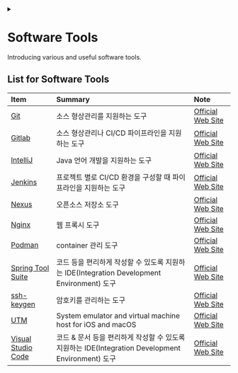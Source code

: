 <link rel="stylesheet" type="text/css" href="/css/header.css">
<link rel="stylesheet" type="text/css" href="/css/bootstrap/5.3.0-alpha1/bootstrap.css">
<div class="sticky-top bg-white pt-1 pb-2" id="header-div-max"></div>
<details id="display-none"><summary></summary>
  <script src="/js/header.js" defer="defer"></script>
  <script src="/js/table/numbering.js" defer="defer"></script>
  <script src="/js/bootstrap/5.3.0-alpha1/bootstrap.bundle.js" defer="defer"></script>
</details>

# Software Tools

Introducing various and useful software tools.

## List for Software Tools

| Item | Summary | Note |
| :--- | :--- | :--- |
| [Git](./git/ "https://max-jayee.github.io/software_tools/git") | 소스 형상관리를 지원하는 도구 | [Official Web Site](https://git-scm.com/ "https://git-scm.com/") |
| [Gitlab](./gitlab/ "https://max-jayee.github.io/software_tools/gitlab") | 소스 형상관리나 CI/CD 파이프라인을 지원하는 도구 | [Official Web Site](https://about.gitlab.com "https://about.gitlab.com") |
| [IntelliJ](./intellij/ "https://max-jayee.github.io/software_tools/intellij") | Java 언어 개발을 지원하는 도구 | [Official Web Site](https://www.jetbrains.com/ko-kr/idea/ "https://www.jetbrains.com/ko-kr/idea/") |
| [Jenkins](./jenkins/ "https://max-jayee.github.io/software_tools/jenkins") | 프로젝트 별로 CI/CD 환경을 구성할 때 파이프라인을 지원하는 도구 | [Official Web Site](https://www.jenkins.io "https://www.jenkins.io") |
| [Nexus](./nexus/ "https://max-jayee.github.io/software_tools/nexus") | 오픈소스 저장소 도구 | [Official Web Site](https://www.sonatype.com/new/products/nexus-repository "https://www.sonatype.com/new/products/nexus-repository") |
| [Nginx](./nginx/ "https://max-jayee.github.io/software_tools/nginx") | 웹 프록시 도구 | [Official Web Site](https://nginx.org/en/ "https://nginx.org/en/") |
| [Podman](./podman/ "https://max-jayee.github.io/software_tools/podman") | container 관리 도구 | [Official Web Site](https://podman.io/ "https://podman.io/") |
| [Spring Tool Suite](./spring_tool_suite/ "https://max-jayee.github.io/software_tools/spring_tool_suite") | 코드 등을 편리하게 작성할 수 있도록 지원하는 IDE(Integration Development Environment) 도구 | [Official Web Site](https://spring.io/tools "https://spring.io/tools") |
| [ssh-keygen](./ssh_keygen/ "https://max-jayee.github.io/software_tools/ssh_keygen") | 암호키를 관리하는 도구 | [Official Web Site](https://linux.die.net/man/1/ssh-keygen "https://linux.die.net/man/1/ssh-keygen") |
| [UTM](./utm/ "https://max-jayee.github.io/software_tools/utm") | System emulator and virtual machine host for iOS and macOS | [Official Web Site](https://docs.getutm.app/ "https://docs.getutm.app/") |
| [Visual Studio Code](./visual_studio_code/ "https://max-jayee.github.io/software_tools/visual_studio_code") | 코드 & 문서 등을 편리하게 작성할 수 있도록 지원하는 IDE(Integration Development Environment) 도구 | [Official Web Site](https://code.visualstudio.com "https://code.visualstudio.com") |

<!-- TODO: rpm -->
<!-- TODO: apt -->
<!-- TODO: dnf -->
<!-- TODO: awk -->
<!-- TODO: sed -->
<!-- TODO: perl -->
<!-- TODO: regexp -->
<!-- TODO: vim -->
<!-- TODO: shell -->
<!-- TODO: spectacle -->
<!-- TODO: movist -->
<!-- TODO: teamviewer -->
<!-- TODO: aldente -->
<!-- TODO: kubernetes -->
<!-- TODO: kvm -->
<!-- TODO: qemu -->
<!-- TODO: utm -->
<!-- TODO: crio(crictl) -->
<!-- TODO: teraform -->

